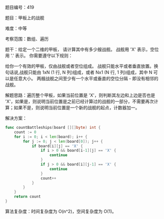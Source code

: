 题目编号：419

题目：甲板上的战舰

难度：中等

考察范围：数组、遍历

题干：给定一个二维的甲板， 请计算其中有多少艘战舰。 战舰用 'X' 表示，空位用 '.' 表示。 你需要遵守以下规则：

给你一个有效的甲板，仅由战舰或者空位组成。
战舰只能水平或者垂直放置。换句话说,战舰只能由 1xN (1 行, N 列)组成，或者 Nx1 (N 行, 1 列)组成，其中 N 可以是任意大小。
两艘战舰之间至少有一个水平或垂直的空位分隔 - 即没有相邻的战舰。

解题思路：遍历整个甲板，如果当前位置是 'X'，则判断其左边和上边是否也是 'X'，如果是，则说明当前位置是之前已经计算过的战舰的一部分，不需要再次计算；如果不是，则说明当前位置是一个新的战舰的起点，计数器加一。

解决方案：

```go
func countBattleships(board [][]byte) int {
    count := 0
    for i := 0; i < len(board); i++ {
        for j := 0; j < len(board[0]); j++ {
            if board[i][j] == 'X' {
                if i > 0 && board[i-1][j] == 'X' {
                    continue
                }
                if j > 0 && board[i][j-1] == 'X' {
                    continue
                }
                count++
            }
        }
    }
    return count
}
```

算法复杂度：时间复杂度为 O(n^2)，空间复杂度为 O(1)。